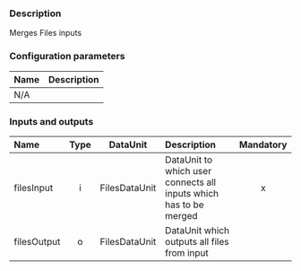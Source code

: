 ### Description

Merges Files inputs

### Configuration parameters

| Name | Description |
|:----|:----|
|N/A||

### Inputs and outputs

|Name |Type | DataUnit | Description | Mandatory |
|:--------|:------:|:------:|:-------------|:---------------------:|
|filesInput  |i| FilesDataUnit | DataUnit to which user connects all inputs which has to be merged |x|
|filesOutput |o| FilesDataUnit | DataUnit which outputs all files from input ||